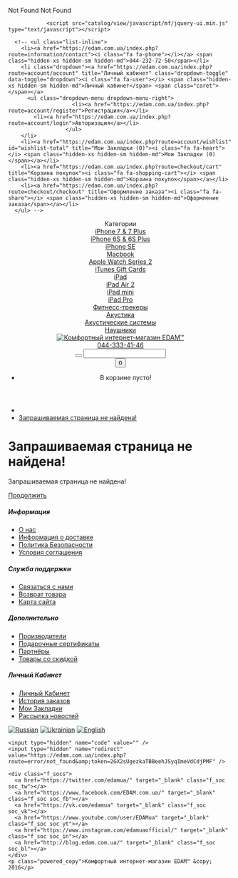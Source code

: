 Not Found
Not Found
<!DOCTYPE html>
<!--[if IE]><![endif]-->
<!--[if IE 8 ]><html dir="ltr" lang="ru" class="ie8"><![endif]-->
<!--[if IE 9 ]><html dir="ltr" lang="ru" class="ie9"><![endif]-->
<!--[if (gt IE 9)|!(IE)]><!-->
<html dir="ltr" lang="ru">
<!--<![endif]-->
<head>
<meta charset="UTF-8" />
<meta name="viewport" content="width=device-width, initial-scale=1">
<meta http-equiv="X-UA-Compatible" content="IE=edge">
<title>Запрашиваемая страница не найдена!</title>
<base href="https://edam.com.ua/" />
<meta property="og:title" content="Запрашиваемая страница не найдена!" />
<meta property="og:type" content="website" />
<meta property="og:url" content="https://edam.com.ua/admin/undefinedindex.php?route=api/customer&amp;token=2GX2sUgezkaTBBeehJSyqImeVdCdjPMF" />
<meta property="og:image" content="https://edam.com.ua/image/catalog/logo.png" />
<meta property="og:site_name" content="Комфортный интернет-магазин EDAM™" />
<script src="catalog/view/javascript/jquery/jquery-2.1.1.min.js" type="text/javascript"></script>
<script src="catalog/view/javascript/mf/jquery-ui.min.js" type="text/javascript"></script>
<link href="catalog/view/javascript/bootstrap/css/bootstrap.min.css" rel="stylesheet" media="screen" />
				
				<script src="catalog/view/javascript/mf/jquery-ui.min.js" type="text/javascript"></script>
			
<script src="catalog/view/javascript/bootstrap/js/bootstrap.min.js" type="text/javascript"></script>
<link href="catalog/view/javascript/font-awesome/css/font-awesome.min.css" rel="stylesheet" type="text/css" />
<link href="//fonts.googleapis.com/css?family=Open+Sans:400,400i,300,700" rel="stylesheet" type="text/css" />
<link href="catalog/view/theme/default/stylesheet/stylesheet.css" rel="stylesheet">
<script src="catalog/view/javascript/common.js" type="text/javascript"></script>
<link href="https://edam.com.ua/image/catalog/cart.png" rel="icon" />
</head>
<body class="error-not_found">
<!-- <nav id="top">
  <div class="container"> -->
    <!-- 
<div class="footer_lang">
  <form action="https://edam.com.ua/index.php?route=common/language/language" method="post" enctype="multipart/form-data" id="language">
          <a href="ru"><img src="image/flags/flag_ru.svg" alt="Russian" title="Russian" /></a>
          <a href="ua"><img src="image/flags/flag_ua.svg" alt="Ukrainian" title="Ukrainian" /></a>
          <a href="en"><img src="image/flags/flag_gb.svg" alt="English" title="English" /></a>
    
    <input type="hidden" name="code" value="" />
    <input type="hidden" name="redirect" value="https://edam.com.ua/index.php?route=error/not_found&amp;token=2GX2sUgezkaTBBeehJSyqImeVdCdjPMF" />
  </form>

</div>

 -->
    <!-- <div id="top-links" class="nav pull-right">
      <div class="pull-left">
<form action="https://edam.com.ua/index.php?route=common/currency/currency" method="post" enctype="multipart/form-data" id="currency">
  <div class="btn-group">
    <button class="btn btn-link dropdown-toggle" data-toggle="dropdown">
      <i class="fa-currency-ico"></i>
      <span class="hidden-xs hidden-sm hidden-md currency_ttl">Валюта</span>
                                                      <strong class="currency_symb">₴</strong>
                  <i class="fa-caret-down"></i>
    </button>
    <ul class="dropdown-menu">
                  <li><button class="currency-select btn btn-link btn-block" type="button" name="EUR">€ Euro</button></li>
                        <li><button class="currency-select btn btn-link btn-block" type="button" name="USD">$ US Dollar</button></li>
                        <li><button class="currency-select btn btn-link btn-block" type="button" name="BNL"> Безналичный</button></li>
                        <li><button class="currency-select btn btn-link btn-block" type="button" name="UAH">₴ Гривня</button></li>
                </ul>
  </div>
  <input type="hidden" name="code" value="" />
  <input type="hidden" name="redirect" value="https://edam.com.ua/index.php?route=error/not_found&amp;token=2GX2sUgezkaTBBeehJSyqImeVdCdjPMF" />
</form>
</div>
 -->

      <!-- <ul class="list-inline">
        <li><a href="https://edam.com.ua/index.php?route=information/contact"><i class="fa fa-phone"></i></a> <span class="hidden-xs hidden-sm hidden-md">044-232-72-50</span></li>
        <li class="dropdown"><a href="https://edam.com.ua/index.php?route=account/account" title="Личный кабинет" class="dropdown-toggle" data-toggle="dropdown"><i class="fa fa-user"></i> <span class="hidden-xs hidden-sm hidden-md">Личный кабинет</span> <span class="caret"></span></a>
          <ul class="dropdown-menu dropdown-menu-right">
                        <li><a href="https://edam.com.ua/index.php?route=account/register">Регистрация</a></li>
            <li><a href="https://edam.com.ua/index.php?route=account/login">Авторизация</a></li>
                      </ul>
        </li>
        <li><a href="https://edam.com.ua/index.php?route=account/wishlist" id="wishlist-total" title="Мои Закладки (0)"><i class="fa fa-heart"></i> <span class="hidden-xs hidden-sm hidden-md">Мои Закладки (0)</span></a></li>
        <li><a href="https://edam.com.ua/index.php?route=checkout/cart" title="Корзина покупок"><i class="fa fa-shopping-cart"></i> <span class="hidden-xs hidden-sm hidden-md">Корзина покупок</span></a></li>
        <li><a href="https://edam.com.ua/index.php?route=checkout/checkout" title="Оформление заказа"><i class="fa fa-share"></i> <span class="hidden-xs hidden-sm hidden-md">Оформление заказа</span></a></li>
      </ul> -->

<!--     </div>
  </div>
</nav> -->
<header>
<!--   <div class="container">
    <div class="row">
      <div class="col-sm-4">
        <div id="logo">
                                    <a href="https://edam.com.ua/index.php?route=common/home"><img src="https://edam.com.ua/image/catalog/logo.png" title="Комфортный интернет-магазин EDAM™" alt="Комфортный интернет-магазин EDAM™" class="img-responsive" /></a>
                              </div>
      </div>
      <div class="col-sm-5"><div id="search">
  <button type="button" class="btn btn-default btn-lg"></button>
  <input type="text" name="search" value=""  class="input-lg" />
</div>
<a href="#" class="search_switch"></a>      </div>
      <div class="col-sm-3"><div id="cart" class="btn-group btn-block">
  <button type="button" data-toggle="dropdown" data-loading-text="" class="btn btn-inverse btn-block btn-lg dropdown-toggle">
          <span id="cart-total" class="hide_disc"><i class="fa fa-shopping-cart"></i>0</span>
      </button>
  <ul class="dropdown-menu pull-right">
        <li>
      <p class="text-center">В корзине пусто!</p>
    </li>
      </ul>
</div>
</div>
    </div>
  </div> -->

<div class="container">
  <div class="menu_drop_trigger">
    Категории
          <div class="menu_drop">
                              <div><a href="https://edam.com.ua/iphone-7">iPhone 7 &amp; 7 Plus</a></div>
                                        <div><a href="https://edam.com.ua/iphone-6s-and-6s-plus">iPhone 6S &amp; 6S Plus</a></div>
                                        <div><a href="https://edam.com.ua/iphone-SE">iPhone SE</a></div>
                                        <div><a href="https://edam.com.ua/macbook-12">Macbook</a></div>
                                        <div><a href="https://edam.com.ua/aws2">Apple Watch Series 2</a></div>
                                        <div><a href="https://edam.com.ua/itunes-gift-codes">iTunes Gift Cards</a></div>
                                        <div class="have_sub">
              <a href="https://edam.com.ua/apple-ipad">iPad</a>
              <div class="menu_drop_sub">
                                                      <div>
                      <a href="https://edam.com.ua/apple-ipad/air_2">iPad Air 2</a>
                    </div>
                                      <div>
                      <a href="https://edam.com.ua/apple-ipad/mini">iPad mini</a>
                    </div>
                                      <div>
                      <a href="https://edam.com.ua/apple-ipad/Pro">iPad Pro</a>
                    </div>
                                                </div>
            </div>
                                        <div><a href="https://edam.com.ua/fitness-trackers">Фитнесс-трекеры</a></div>
                                        <div class="have_sub">
              <a href="https://edam.com.ua/acoustics">Акустика</a>
              <div class="menu_drop_sub">
                                                      <div>
                      <a href="https://edam.com.ua/acoustics/akusticheskie-sistemy">Акустические системы</a>
                    </div>
                                      <div>
                      <a href="https://edam.com.ua/acoustics/headphones">Наушники</a>
                    </div>
                                                </div>
            </div>
                        </div>
      </div>

  <div id="logo">
    <a href="/"><img src="https://edam.com.ua/image/catalog/logo.png" title="Комфортный интернет-магазин EDAM™" alt="Комфортный интернет-магазин EDAM™" class="img-responsive" /></a>
  </div>
  <div class="h_phones">
    <a href="tel:+380443334146">044-333-41-46</a>
  </div>
  <!-- <nav id="menu" class="navbar">
    <div class="navbar-header"><span id="category" class="visible-xs">Категории</span>
      <button type="button" class="btn btn-navbar navbar-toggle" data-toggle="collapse" data-target=".navbar-ex1-collapse"><i class="fa fa-bars"></i></button>
    </div>
    <div class="collapse navbar-collapse navbar-ex1-collapse">
      <ul class="nav navbar-nav">
                                        <li><a href="https://edam.com.ua/iphone-7">iPhone 7 &amp; 7 Plus</a></li>
                                                  <li><a href="https://edam.com.ua/iphone-6s-and-6s-plus">iPhone 6S &amp; 6S Plus</a></li>
                                                  <li><a href="https://edam.com.ua/iphone-SE">iPhone SE</a></li>
                                                  <li><a href="https://edam.com.ua/macbook-12">Macbook</a></li>
                                                  <li><a href="https://edam.com.ua/aws2">Apple Watch Series 2</a></li>
                                  </ul>
    </div>
  </nav> -->
  <div id="search">
  <button type="button" class="btn btn-default btn-lg"></button>
  <input type="text" name="search" value=""  class="input-lg" />
</div>
<a href="#" class="search_switch"></a>  <div id="cart" class="btn-group btn-block">
  <button type="button" data-toggle="dropdown" data-loading-text="" class="btn btn-inverse btn-block btn-lg dropdown-toggle">
          <span id="cart-total" class="hide_disc"><i class="fa fa-shopping-cart"></i>0</span>
      </button>
  <ul class="dropdown-menu pull-right">
        <li>
      <p class="text-center">В корзине пусто!</p>
    </li>
      </ul>
</div>
</div>

</header>
<div class="container">
  <ul class="breadcrumb">
        <li><a href="https://edam.com.ua/index.php?route=common/home"><i class="fa fa-home"></i></a></li>
        <li><a href="https://edam.com.ua/index.php?route=error/not_found&amp;token=2GX2sUgezkaTBBeehJSyqImeVdCdjPMF">Запрашиваемая страница не найдена!</a></li>
      </ul>
  <div class="row">                <div id="content" class="col-sm-12">      <h1>Запрашиваемая страница не найдена!</h1>
      <p>Запрашиваемая страница не найдена!</p>
      <div class="buttons">
        <div class="pull-right"><a href="https://edam.com.ua/index.php?route=common/home" class="btn btn-primary">Продолжить</a></div>
      </div>
      </div>
    </div>
</div>
<footer>
  <div class="container">
    <div class="row">
            <div class="col-sm-3">
        <h5>Информация</h5>
        <ul class="list-unstyled">
                    <li><a href="https://edam.com.ua/about_us">О нас</a></li>
                    <li><a href="https://edam.com.ua/delivery">Информация о доставке</a></li>
                    <li><a href="https://edam.com.ua/privacy">Политика Безопасности</a></li>
                    <li><a href="https://edam.com.ua/terms">Условия соглашения</a></li>
                  </ul>
      </div>
            <div class="col-sm-3">
        <h5>Служба поддержки</h5>
        <ul class="list-unstyled">
          <li><a href="https://edam.com.ua/index.php?route=information/contact">Связаться с нами</a></li>
          <li><a href="https://edam.com.ua/index.php?route=account/return/add">Возврат товара</a></li>
          <li><a href="https://edam.com.ua/index.php?route=information/sitemap">Карта сайта</a></li>
        </ul>
      </div>
      <div class="col-sm-3">
        <h5>Дополнительно</h5>
        <ul class="list-unstyled">
          <li><a href="https://edam.com.ua/index.php?route=product/manufacturer">Производители</a></li>
          <li><a href="https://edam.com.ua/index.php?route=account/voucher">Подарочные сертификаты</a></li>
          <li><a href="https://edam.com.ua/index.php?route=affiliate/account">Партнёры</a></li>
          <li><a href="https://edam.com.ua/index.php?route=product/special">Товары со скидкой</a></li>
        </ul>
      </div>
      <div class="col-sm-3">
        <h5>Личный Кабинет</h5>
        <ul class="list-unstyled">
          <li><a href="https://edam.com.ua/index.php?route=account/account">Личный Кабинет</a></li>
          <li><a href="https://edam.com.ua/index.php?route=account/order">История заказов</a></li>
          <li><a href="https://edam.com.ua/index.php?route=account/wishlist">Мои Закладки</a></li>
          <li><a href="https://edam.com.ua/index.php?route=account/newsletter">Рассылка новостей</a></li>
        </ul>
      </div>
    </div>
    
<div class="footer_lang">
  <form action="https://edam.com.ua/index.php?route=common/language/language" method="post" enctype="multipart/form-data" id="language">
          <a href="ru"><img src="image/flags/flag_ru.svg" alt="Russian" title="Russian" /></a>
          <a href="ua"><img src="image/flags/flag_ua.svg" alt="Ukrainian" title="Ukrainian" /></a>
          <a href="en"><img src="image/flags/flag_gb.svg" alt="English" title="English" /></a>
    
    <input type="hidden" name="code" value="" />
    <input type="hidden" name="redirect" value="https://edam.com.ua/index.php?route=error/not_found&amp;token=2GX2sUgezkaTBBeehJSyqImeVdCdjPMF" />
  </form>

</div>

    <div class="f_socs">
      <a href="https://twitter.com/edamua/" target="_blank" class="f_soc soc_tw"></a>
      <a href="https://www.facebook.com/EDAM.com.ua/" target="_blank" class="f_soc soc_fb"></a>
      <a href="https://vk.com/edamua" target="_blank" class="f_soc soc_vk"></a>
      <a href="https://www.youtube.com/user/EDAMua" target="_blank" class="f_soc soc_yt"></a>
      <a href="https://www.instagram.com/edamuaofficial/" target="_blank" class="f_soc soc_in"></a>
      <a href="http://blog.edam.com.ua/" target="_blank" class="f_soc soc_bl"></a>
    </div>
    <p class="powered_copy">Комфортный интернет-магазин EDAM™ &copy; 2016</p>
  </div>
</footer>
<!-- binotel -->
<script type="text/javascript">
 (function(d, w, s) {
    var widgetHash = 'ovJFRSsq2Z', gcw = d.createElement(s); gcw.type = 'text/javascript'; gcw.async = true;
    gcw.src = '//widgets.binotel.com/getcall/widgets/'+ widgetHash +'.js';
    var sn = d.getElementsByTagName(s)[0]; sn.parentNode.insertBefore(gcw, sn);
 })(document, window, 'script');
</script>
<!-- /binotel -->
<!-- Yandex.Metrika counter -->
<script type="text/javascript">
    (function (d, w, c) {
        (w[c] = w[c] || []).push(function() {
            try {
                w.yaCounter38933960 = new Ya.Metrika({
                    id:38933960,
                    clickmap:true,
                    trackLinks:true,
                    accurateTrackBounce:true,
                    webvisor:true,
                    ecommerce:"dataLayer"
                });
            } catch(e) { }
        });

        var n = d.getElementsByTagName("script")[0],
            s = d.createElement("script"),
            f = function () { n.parentNode.insertBefore(s, n); };
        s.type = "text/javascript";
        s.async = true;
        s.src = "https://mc.yandex.ru/metrika/watch.js";

        if (w.opera == "[object Opera]") {
            d.addEventListener("DOMContentLoaded", f, false);
        } else { f(); }
    })(document, window, "yandex_metrika_callbacks");
</script>
<noscript><div><img src="https://mc.yandex.ru/watch/38933960" style="position:absolute; left:-9999px;" alt="" /></div></noscript>
<!-- /Yandex.Metrika counter -->
<script>
  (function(i,s,o,g,r,a,m){i['GoogleAnalyticsObject']=r;i[r]=i[r]||function(){
  (i[r].q=i[r].q||[]).push(arguments)},i[r].l=1*new Date();a=s.createElement(o),
  m=s.getElementsByTagName(o)[0];a.async=1;a.src=g;m.parentNode.insertBefore(a,m)
  })(window,document,'script','https://www.google-analytics.com/analytics.js','ga');

  ga('create', 'UA-8254442-6', 'auto');
  ga('send', 'pageview');

</script>
</body></html>
